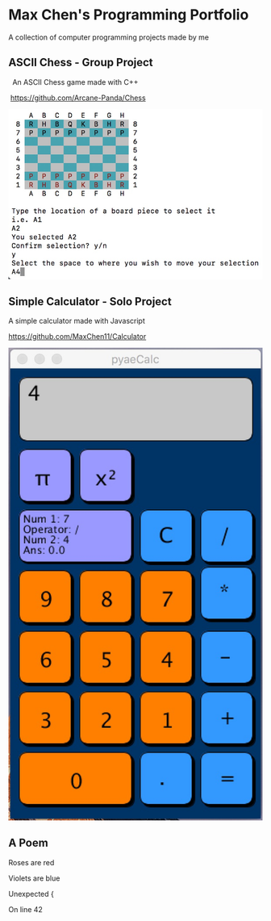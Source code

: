 # Max Chen's Programming Portfolio

A collection of computer programming projects made by me

## ASCII Chess - Group Project
  An ASCII Chess game made with C++
   
  https://github.com/Arcane-Panda/Chess
  
  ![Source Code](https://github.com/MaxChen11/MaxProgrammingPortfolio/blob/master/Chess.jpg)
  
## Simple Calculator - Solo Project
  A simple calculator made with Javascript
  
  https://github.com/MaxChen11/Calculator
  
  ![Source Code](https://github.com/MaxChen11/MaxProgrammingPortfolio/blob/master/pyaeCalc.jpg)

## A Poem

  Roses are red
  
  Violets are blue
  
  Unexpected {
  
  On line 42
